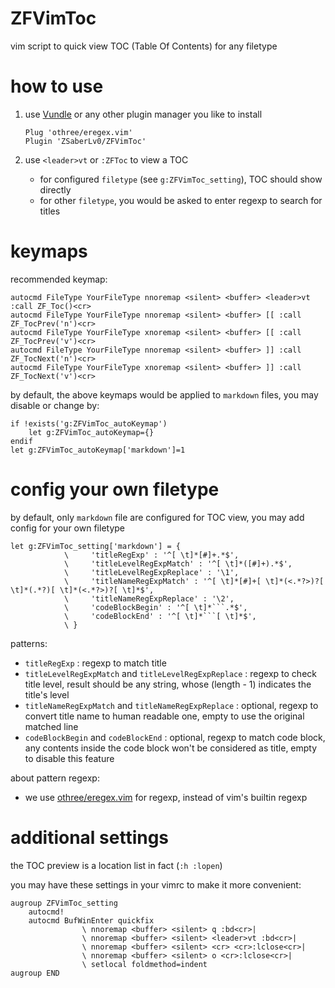 # ZFVimToc

vim script to quick view TOC (Table Of Contents) for any filetype


# how to use

1. use [Vundle](https://github.com/VundleVim/Vundle.vim) or any other plugin manager you like to install

    ```
    Plug 'othree/eregex.vim'
    Plugin 'ZSaberLv0/ZFVimToc'
    ```

1. use `<leader>vt` or `:ZFToc` to view a TOC

    * for configured `filetype` (see `g:ZFVimToc_setting`),
        TOC should show directly
    * for other `filetype`, you would be asked to enter regexp to search for titles


# keymaps

recommended keymap:

```
autocmd FileType YourFileType nnoremap <silent> <buffer> <leader>vt :call ZF_Toc()<cr>
autocmd FileType YourFileType nnoremap <silent> <buffer> [[ :call ZF_TocPrev('n')<cr>
autocmd FileType YourFileType xnoremap <silent> <buffer> [[ :call ZF_TocPrev('v')<cr>
autocmd FileType YourFileType nnoremap <silent> <buffer> ]] :call ZF_TocNext('n')<cr>
autocmd FileType YourFileType xnoremap <silent> <buffer> ]] :call ZF_TocNext('v')<cr>
```

by default, the above keymaps would be applied to `markdown` files,
you may disable or change by:

```
if !exists('g:ZFVimToc_autoKeymap')
    let g:ZFVimToc_autoKeymap={}
endif
let g:ZFVimToc_autoKeymap['markdown']=1
```


# config your own filetype

by default, only `markdown` file are configured for TOC view,
you may add config for your own filetype

```
let g:ZFVimToc_setting['markdown'] = {
            \     'titleRegExp' : '^[ \t]*[#]+.*$',
            \     'titleLevelRegExpMatch' : '^[ \t]*([#]+).*$',
            \     'titleLevelRegExpReplace' : '\1',
            \     'titleNameRegExpMatch' : '^[ \t]*[#]+[ \t]*(<.*?>)?[ \t]*(.*?)[ \t]*(<.*?>)?[ \t]*$',
            \     'titleNameRegExpReplace' : '\2',
            \     'codeBlockBegin' : '^[ \t]*```.*$',
            \     'codeBlockEnd' : '^[ \t]*```[ \t]*$',
            \ }
```

patterns:

* `titleRegExp` : regexp to match title
* `titleLevelRegExpMatch` and `titleLevelRegExpReplace` : regexp to check title level,
    result should be any string, whose (length - 1) indicates the title's level
* `titleNameRegExpMatch` and `titleNameRegExpReplace` : optional,
    regexp to convert title name to human readable one,
    empty to use the original matched line
* `codeBlockBegin` and `codeBlockEnd` : optional,
    regexp to match code block,
    any contents inside the code block won't be considered as title,
    empty to disable this feature

about pattern regexp:

* we use [othree/eregex.vim](https://github.com/othree/eregex.vim) for regexp,
    instead of vim's builtin regexp


# additional settings

the TOC preview is a location list in fact (`:h :lopen`)

you may have these settings in your vimrc to make it more convenient:

```
augroup ZFVimToc_setting
    autocmd!
    autocmd BufWinEnter quickfix
                \ nnoremap <buffer> <silent> q :bd<cr>|
                \ nnoremap <buffer> <silent> <leader>vt :bd<cr>|
                \ nnoremap <buffer> <silent> <cr> <cr>:lclose<cr>|
                \ nnoremap <buffer> <silent> o <cr>:lclose<cr>|
                \ setlocal foldmethod=indent
augroup END
```

